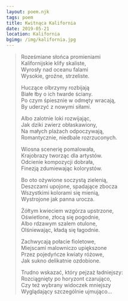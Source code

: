 ```yaml
---
layout: poem.njk
tags: poem
title: Kwitnąca Kalifornia
date: 2019-05-21
location: Kalifornia
bgimg: /img/kalifornia.jpg
---
```


> Roześmiane słońca promieniami  
> Kalifornijskie klify skaliste,  
> Wyrosły nad oceanu falami  
> Wysokie, groźne, strzeliste.  
> 
> Huczące olbrzymy rozbijają  
> Białe łby o ich twarde ściany.  
> Po czym śpiesznie w odmęty wracają,  
> By uderzyć z nowymi siłami.  
> 
> Albo zalotnie loki rozwijając,  
> Jak dziki zwierz obłaskawiony,  
> Na małych plażach odpoczywają,  
> Romantycznie, niedbale rozrzuconych.  
> 
> Wiosna scenerię pomalowała,  
> Krajobrazy tworząc dla artystów.  
> Odcienie kompozycji dobrała,  
> Finezją zdumiewając kolorystów.  
> 
> Bo oto ożywione soczystą zielenią,  
> Deszczami upojone, spadające zbocza  
> Wszystkimi kolorami się mienią,  
> Wystrojone jak panna urocza.  
> 
> Żółtym kwieciem wzgórza upstrzone,  
> Oświetlone, złocą się pogodnie,  
> Albo rdzawym szalem otulone,  
> Olśniewając, kładą się łagodnie.  
> 
> Zachwycają połacie fioletowe,  
> Miejscami malowniczo upiększone  
> Przez pojedyńcze kwiaty różowe,  
> Jak sukno delikatnie ozdobione.  
> 
> Trudno wskazać, który pejzaż ładniejszy:  
> Rozciągnięty po horyzont czarująco,  
> Czy też wybrany widoczek mniejszy  
> Wyglądający szczególnie ujmująco...  
>
